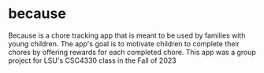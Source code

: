 # because
Because is a chore tracking app that is meant to be used by families with young children. The app's goal is to motivate children to complete their chores by offering rewards for each completed chore. This app was a group project for LSU's CSC4330 class in the Fall of 2023
